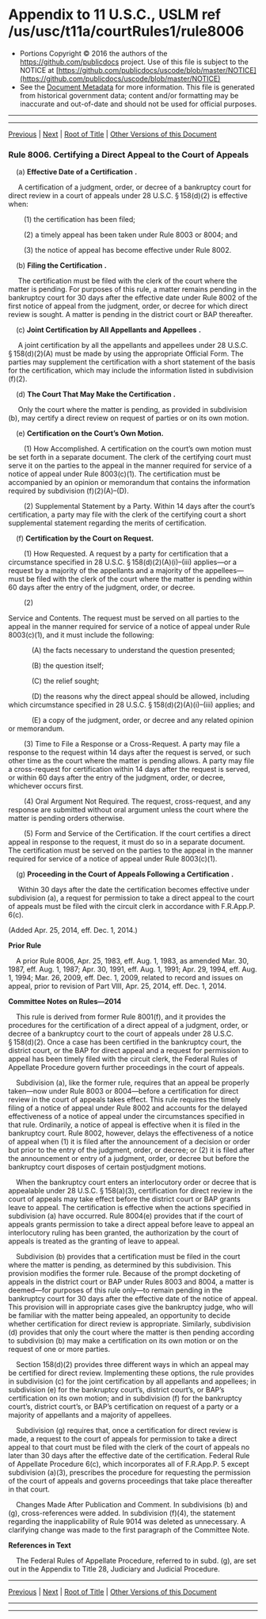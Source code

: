 ---
---

# Appendix to 11 U.S.C., USLM ref /us/usc/t11a/courtRules1/rule8006

* Portions Copyright © 2016 the authors of the https://github.com/publicdocs project.
  Use of this file is subject to the NOTICE at [https://github.com/publicdocs/uscode/blob/master/NOTICE](https://github.com/publicdocs/uscode/blob/master/NOTICE)
* See the [Document Metadata](././../../../..//README.md) for more information.
  This file is generated from historical government data; content and/or formatting may be inaccurate and out-of-date and should not be used for official purposes.

----------
----------

[Previous](./../../../..//us/usc/t11a/courtRules1/m__us_usc_t11a_courtRules1_rule8005.md) | [Next](./../../../..//us/usc/t11a/courtRules1/m__us_usc_t11a_courtRules1_rule8007.md) | [Root of Title](./../../../../) | [Other Versions of this Document](https://publicdocs.github.io/go/links?ns=uslm&ref=%2Fus%2Fusc%2Ft11a%2FcourtRules1%2Frule8006)

### Rule 8006. Certifying a Direct Appeal to the Court of Appeals

    (a)  __Effective Date of a Certification__  __.__ 

     A certification of a judgment, order, or decree of a bankruptcy court for direct review in a court of appeals under 28 U.S.C. § 158(d)(2) is effective when:

        (1) the certification has been filed;

        (2) a timely appeal has been taken under Rule 8003 or 8004; and

        (3) the notice of appeal has become effective under Rule 8002.

    (b)  __Filing the Certification__  __.__ 

     The certification must be filed with the clerk of the court where the matter is pending. For purposes of this rule, a matter remains pending in the bankruptcy court for 30 days after the effective date under Rule 8002 of the first notice of appeal from the judgment, order, or decree for which direct review is sought. A matter is pending in the district court or BAP thereafter.

    (c)  __Joint Certification by All Appellants and Appellees__  __.__ 

     A joint certification by all the appellants and appellees under 28 U.S.C. § 158(d)(2)(A) must be made by using the appropriate Official Form. The parties may supplement the certification with a short statement of the basis for the certification, which may include the information listed in subdivision (f)(2).

    (d)  __The Court That May Make the Certification__  __.__ 

     Only the court where the matter is pending, as provided in subdivision (b), may certify a direct review on request of parties or on its own motion. 

    (e) __Certification on the Court’s Own Motion.__ 

        (1) How Accomplished. A certification on the court’s own motion must be set forth in a separate document. The clerk of the certifying court must serve it on the parties to the appeal in the manner required for service of a notice of appeal under Rule 8003(c)(1). The certification must be accompanied by an opinion or memorandum that contains the information required by subdivision (f)(2)(A)–(D).

        (2) Supplemental Statement by a Party. Within 14 days after the court’s certification, a party may file with the clerk of the certifying court a short supplemental statement regarding the merits of certification.

    (f) __Certification by the Court on Request.__ 

        (1) How Requested. A request by a party for certification that a circumstance specified in 28 U.S.C. § 158(d)(2)(A)(i)–(iii) applies—or a request by a majority of the appellants and a majority of the appellees—must be filed with the clerk of the court where the matter is pending within 60 days after the entry of the judgment, order, or decree.

        (2)

 Service and Contents. The request must be served on all parties to the appeal in the manner required for service of a notice of appeal under Rule 8003(c)(1), and it must include the following:

            (A) the facts necessary to understand the question presented;

            (B) the question itself;

            (C) the relief sought;

            (D) the reasons why the direct appeal should be allowed, including which circumstance specified in 28 U.S.C. § 158(d)(2)(A)(i)–(iii) applies; and

            (E) a copy of the judgment, order, or decree and any related opinion or memorandum.

        (3) Time to File a Response or a Cross-Request. A party may file a response to the request within 14 days after the request is served, or such other time as the court where the matter is pending allows. A party may file a cross-request for certification within 14 days after the request is served, or within 60 days after the entry of the judgment, order, or decree, whichever occurs first.

        (4) Oral Argument Not Required. The request, cross-request, and any response are submitted without oral argument unless the court where the matter is pending orders otherwise.

        (5) Form and Service of the Certification. If the court certifies a direct appeal in response to the request, it must do so in a separate document. The certification must be served on the parties to the appeal in the manner required for service of a notice of appeal under Rule 8003(c)(1).

    (g)  __Proceeding in the Court of Appeals Following a Certification__  __.__ 

     Within 30 days after the date the certification becomes effective under subdivision (a), a request for permission to take a direct appeal to the court of appeals must be filed with the circuit clerk in accordance with F.R.App.P. 6(c).

(Added Apr. 25, 2014, eff. Dec. 1, 2014.)

 __Prior Rule__ 

    A prior Rule 8006, Apr. 25, 1983, eff. Aug. 1, 1983, as amended Mar. 30, 1987, eff. Aug. 1, 1987; Apr. 30, 1991, eff. Aug. 1, 1991; Apr. 29, 1994, eff. Aug. 1, 1994; Mar. 26, 2009, eff. Dec. 1, 2009, related to record and issues on appeal, prior to revision of Part VIII, Apr. 25, 2014, eff. Dec. 1, 2014.

 __Committee Notes on Rules—2014__ 

    This rule is derived from former Rule 8001(f), and it provides the procedures for the certification of a direct appeal of a judgment, order, or decree of a bankruptcy court to the court of appeals under 28 U.S.C. § 158(d)(2). Once a case has been certified in the bankruptcy court, the district court, or the BAP for direct appeal and a request for permission to appeal has been timely filed with the circuit clerk, the Federal Rules of Appellate Procedure govern further proceedings in the court of appeals.

    Subdivision (a), like the former rule, requires that an appeal be properly taken—now under Rule 8003 or 8004—before a certification for direct review in the court of appeals takes effect. This rule requires the timely filing of a notice of appeal under Rule 8002 and accounts for the delayed effectiveness of a notice of appeal under the circumstances specified in that rule. Ordinarily, a notice of appeal is effective when it is filed in the bankruptcy court. Rule 8002, however, delays the effectiveness of a notice of appeal when (1) it is filed after the announcement of a decision or order but prior to the entry of the judgment, order, or decree; or (2) it is filed after the announcement or entry of a judgment, order, or decree but before the bankruptcy court disposes of certain postjudgment motions.

    When the bankruptcy court enters an interlocutory order or decree that is appealable under 28 U.S.C. § 158(a)(3), certification for direct review in the court of appeals may take effect before the district court or BAP grants leave to appeal. The certification is effective when the actions specified in subdivision (a) have occurred. Rule 8004(e) provides that if the court of appeals grants permission to take a direct appeal before leave to appeal an interlocutory ruling has been granted, the authorization by the court of appeals is treated as the granting of leave to appeal.

    Subdivision (b) provides that a certification must be filed in the court where the matter is pending, as determined by this subdivision. This provision modifies the former rule. Because of the prompt docketing of appeals in the district court or BAP under Rules 8003 and 8004, a matter is deemed—for purposes of this rule only—to remain pending in the bankruptcy court for 30 days after the effective date of the notice of appeal. This provision will in appropriate cases give the bankruptcy judge, who will be familiar with the matter being appealed, an opportunity to decide whether certification for direct review is appropriate. Similarly, subdivision (d) provides that only the court where the matter is then pending according to subdivision (b) may make a certification on its own motion or on the request of one or more parties.

    Section 158(d)(2) provides three different ways in which an appeal may be certified for direct review. Implementing these options, the rule provides in subdivision (c) for the joint certification by all appellants and appellees; in subdivision (e) for the bankruptcy court’s, district court’s, or BAP’s certification on its own motion; and in subdivision (f) for the bankruptcy court’s, district court’s, or BAP’s certification on request of a party or a majority of appellants and a majority of appellees. 

    Subdivision (g) requires that, once a certification for direct review is made, a request to the court of appeals for permission to take a direct appeal to that court must be filed with the clerk of the court of appeals no later than 30 days after the effective date of the certification. Federal Rule of Appellate Procedure 6(c), which incorporates all of F.R.App.P. 5 except subdivision (a)(3), prescribes the procedure for requesting the permission of the court of appeals and governs proceedings that take place thereafter in that court.

    Changes Made After Publication and Comment. In subdivisions (b) and (g), cross-references were added. In subdivision (f)(4), the statement regarding the inapplicability of Rule 9014 was deleted as unnecessary. A clarifying change was made to the first paragraph of the Committee Note.

 __References in Text__ 

    The Federal Rules of Appellate Procedure, referred to in subd. (g), are set out in the Appendix to Title 28, Judiciary and Judicial Procedure.

----------

[Previous](./../../../..//us/usc/t11a/courtRules1/m__us_usc_t11a_courtRules1_rule8005.md) | [Next](./../../../..//us/usc/t11a/courtRules1/m__us_usc_t11a_courtRules1_rule8007.md) | [Root of Title](./../../../../) | [Other Versions of this Document](https://publicdocs.github.io/go/links?ns=uslm&ref=%2Fus%2Fusc%2Ft11a%2FcourtRules1%2Frule8006)

----------
----------



